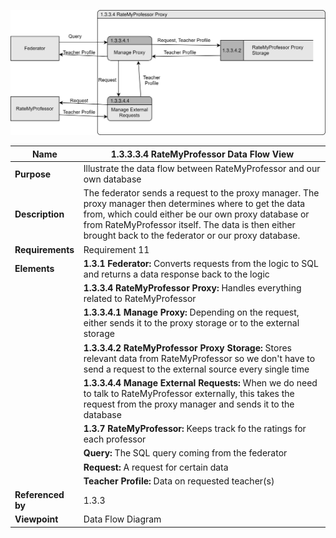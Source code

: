 ![RateMyProfessor Data Flow](TeamOneFiles/RMP_query_request.drawio.svg)

| **Name**          | **1.3.3.3.4 RateMyProfessor Data Flow View**                                                                                                                                                                                                                                  |
|-------------------|-------------------------------------------------------------------------------------------------------------------------------------------------------------------------------------------------------------------------------------------------------------------------------|
| **Purpose**       | Illustrate the data flow between RateMyProfessor and our own database                                                                                                                                                                                                         |
| **Description**   | The federator sends a request to the proxy manager.  The proxy manager then determines where to get the data from, which could either be our own proxy database or from RateMyProfessor itself.  The data is then either brought back to the federator or our proxy database. |
| **Requirements**  | Requirement 11                                                                                                                                                                                                                                                                |
| **Elements**      | **1.3.1 Federator:** Converts requests from the logic to SQL and returns a data response back to the logic                                                                                                                                                                    |
|                   | **1.3.3.4 RateMyProfessor Proxy:** Handles everything related to RateMyProfessor                                                                                                                                                                                              |
|                   | **1.3.3.4.1 Manage Proxy:** Depending on the request, either sends it to the proxy storage or to the external storage                                                                                                                                                         |
|                   | **1.3.3.4.2 RateMyProfessor Proxy Storage:** Stores relevant data from RateMyProfessor so we don't have to send a request to the external source every single time                                                                                                            |
|                   | **1.3.3.4.4 Manage External Requests:** When we do need to talk to RateMyProfessor externally, this takes the request from the proxy manager and sends it to the database                                                                                                     |
|                   | **1.3.7 RateMyProfessor:** Keeps track fo the ratings for each professor                                                                                                                                                                                                      |
|                   | **Query:** The SQL query coming from the federator                                                                                                                                                                                                                            |
|                   | **Request:** A request for certain data                                                                                                                                                                                                                                       |
|                   | **Teacher Profile:** Data on requested teacher(s)                                                                                                                                                                                                                             |
| **Referenced by** | 1.3.3                                                                                                                                                                                                                                                                         |
| **Viewpoint**     | Data Flow Diagram                                                                                                                                                                                                                                                             |